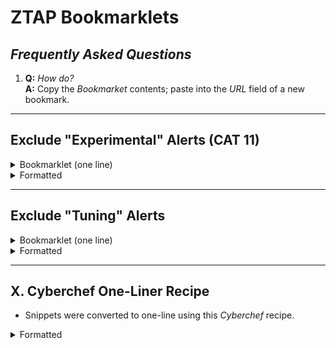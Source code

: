 # ZTAP Bookmarklets

## *Frequently Asked Questions*

1. **Q:** *How do?*<br>**A:** Copy the *Bookmarket* contents; paste into the *URL* field of a new bookmark.

* * *

## Exclude "Experimental" Alerts (CAT 11)

<details><summary>Bookmarklet (one line)</summary>

```javascript
javascript:void((function() { function uEnc(str) { return encodeURIComponent(str).replace(/[!'()*]/g,(c) => `%${c.charCodeAt(0).toString(16).toUpperCase()}`) ;}; var uE = location.href; var uD = decodeURIComponent(location.href); var qStr = 'portal.threatanalytics.io/#/incidents?'; var param = ['cat 11 - experimental ioc']; var paramN = param.length; if (uE.indexOf(qStr) == -1) { alert('This is not a ZTAP queue (URL: \''+uE+'\').'); return ;}; for (var i = 0; i < paramN; i++) { oc = uD.indexOf(param[i]); if (oc >= 0) { alert('Experimental IOC (CAT 11) alerts are already excluded (' + oc + ' : \'' + param[i] + '\').'); return ;} ;}; nU = uE + '&' + uEnc('-Incident Category') + '=' + uEnc(param[0]); location.href = nU; })());
```

</details>

<details><summary>Formatted</summary>

```javascript
javascript:void((function(){
  function uEnc(str) {
    return encodeURIComponent(str).replace(/[!'()*]/g,(c) => `%${c.charCodeAt(0).toString(16).toUpperCase()}`)
    }
  var uE = location.href
  var uD = decodeURIComponent(location.href)
  var qStr = 'portal.threatanalytics.io/#/incidents?'
  var param = ['cat 11 - experimental ioc']
  var paramN = param.length
  if (uE.indexOf(qStr) == -1) {
    alert('This is not a ZTAP queue (URL: \''+uE+'\').')
    return
  }
  for (var i = 0; i < paramN; i++) {
    oc = uD.indexOf(param[i])
    if (oc >= 0) {
      alert('Experimental IOC (CAT 11) alerts are already excluded (' + oc + ' : \'' + param[i] + '\').')
      return
    }
  }
  nU = uE + '&' + uEnc('-Incident Category') + '=' + uEnc(param[0])
  location.href = nU
})());
```

</details>

* * *

## Exclude "Tuning" Alerts

<details><summary>Bookmarklet (one line)</summary>

```js
javascript:void((function() { function uEnc(str) { return encodeURIComponent(str).replace(/[!'()*]/g,(c) => `%${c.charCodeAt(0).toString(16).toUpperCase()}`) ;}; var uE = location.href; var uD = decodeURIComponent(location.href); var qStr = 'portal.threatanalytics.io/#/incidents?'; var param = ['product tuning %28criticalstart mdr%29', 'product tuning (criticalstart mdr)']; var paramN = param.length; if (uE.indexOf(qStr) == -1) { alert('This is not a ZTAP queue (URL: \''+uE+'\').'); return ;}; for (var i = 0; i < paramN; i++) { oc = uD.indexOf(param[i]); if (oc >= 0) { alert('Tuning events are already excluded (' + oc + ' : \'' + param[i] + '\').'); return ;} ;}; nU = uE + '&' + uEnc('-~Assigned Escalation Path') + '=' + uEnc(param[0]);location.href = nU; })());
```

</details>

<details><summary>Formatted</summary>

```javascript
javascript:void((function(){
  function uEnc(str) {
    return encodeURIComponent(str).replace(/[!'()*]/g,(c) => `%${c.charCodeAt(0).toString(16).toUpperCase()}`)
  }
  var uE = location.href
  var uD = decodeURIComponent(location.href)
  var qStr = 'portal.threatanalytics.io/#/incidents?'
  var param = ['product tuning %28criticalstart mdr%29', 'product tuning (criticalstart mdr)']
  var paramN = param.length
  if (uE.indexOf(qStr) == -1) {
    alert('This is not a ZTAP queue (URL: \''+uE+'\').')
    return
  }
  for (var i = 0; i < paramN; i++) {
    oc = uD.indexOf(param[i])
    if (oc >= 0) {
      alert('Tuning events are already excluded (' + oc + ' : \'' + param[i] + '\').')
      return 
    }
  }
  nU = uE + '&' + uEnc('-~Assigned Escalation Path') + '=' + uEnc(param[0]);location.href = nU
})());
```

</details>

* * *

## X. Cyberchef One-Liner Recipe

* Snippets were converted to one-line using this *Cyberchef* recipe.

<details><summary>Formatted</summary>

```json
[
  { "op": "Find / Replace",
    "args": [{ "option": "Regex", "string": "(\\s+)?[{]\\n\\s+" }, " { ", true, false, true, false] },
  { "op": "Find / Replace",
    "args": [{ "option": "Regex", "string": "(\\s+)?\\n\\s+}" }, " ;}", true, false, true, false] },
  { "op": "Find / Replace",
    "args": [{ "option": "Regex", "string": "(\\s+)?\\n(\\s+)?" }, "; ", true, false, true, false] }
]
```

</details>

